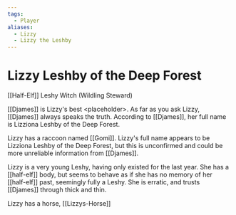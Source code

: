 ```yaml
---
tags:
  - Player
aliases:
  - Lizzy
  - Lizzy the Leshby
---
```

# Lizzy Leshby of the Deep Forest
[[Half-Elf]] Leshy Witch (Wildling Steward)

[[Djames]] is Lizzy's best \<placeholder\>. As far as you ask Lizzy, [[Djames]] always speaks the truth. According to [[Djames]], her full name is Lizziona Leshby of the Deep Forest.

Lizzy has a raccoon named [[Gomi]]. Lizzy's full name appears to be Lizziona Leshby of the Deep Forest, but this is unconfirmed and could be more unreliable information from [[Djames]]. 

Lizzy is a very young Leshy, having only existed for the last year. She has a [[half-elf]] body, but seems to behave as if she has no memory of her [[half-elf]] past, seemingly fully a Leshy. She is erratic, and trusts [[Djames]] through thick and thin. 

Lizzy has a horse, [[Lizzys-Horse]]